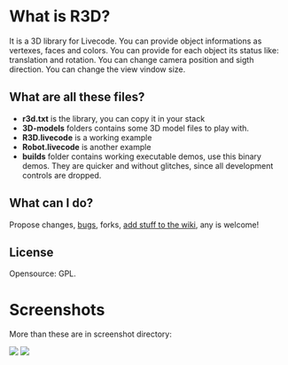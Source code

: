 # What is R3D?

It is a 3D library for Livecode.
You can provide object informations as vertexes, faces and colors.
You can provide for each object its status like: translation and rotation.
You can change camera position and sigth direction.
You can change the view vindow size.

## What are all these files?

* **r3d.txt** is the library, you can copy it in your stack
* **3D-models** folders contains some 3D model files to play with.
* **R3D.livecode** is a working example 
* **Robot.livecode** is another example
* **builds** folder contains working executable demos, use this binary demos. They are quicker and without glitches, since all development controls are dropped.

## What can I do?

Propose changes, [bugs](https://github.com/angerangel/LCR3D/issues), forks, [add stuff to the wiki](https://github.com/angerangel/LCR3D/wiki), any is welcome!

## License
Opensource: GPL.


# Screenshots

More than these are in screenshot directory:

![](http://s28.postimg.org/lpv3xq7p9/Screenshot_19_07_2014_22_00.png)
![](http://s4.postimg.org/ohr6mhzzh/robot.jpg)



